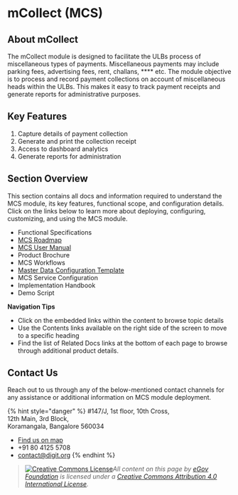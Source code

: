 # mCollect (MCS)

## About mCollect

The mCollect module is designed to facilitate the ULBs process of miscellaneous types of payments. Miscellaneous payments may include parking fees, advertising fees, rent, challans, **** etc. The module objective is to process and record payment collections on account of miscellaneous heads within the ULBs. This makes it easy to track payment receipts and generate reports for administrative purposes.

## Key Features

1. Capture details of payment collection
2. Generate and print the collection receipt
3. Access to dashboard analytics
4. Generate reports for administration

## Section Overview <a href="#section-overview" id="section-overview"></a>

This section contains all docs and information required to understand the MCS module, its key features, functional scope, and configuration details. Click on the links below to learn more about deploying, configuring, customizing, and using the MCS module.

* Functional Specifications
* [MCS Roadmap](mcollect-roadmap.md)
* [MCS User Manual](mcollect-user-manual/)
* Product Brochure
* MCS Workflows
* [Master Data Configuration Template](mcollect-master-data-templates/)
* MCS Service Configuration
* Implementation Handbook
* Demo Script

**Navigation Tips**

* Click on the embedded links within the content to browse topic details
* Use the Contents links available on the right side of the screen to move to a specific heading
* Find the list of Related Docs links at the bottom of each page to browse through additional product details.

## Contact Us <a href="#contact-us" id="contact-us"></a>

Reach out to us through any of the below-mentioned contact channels for any assistance or additional information on MCS module deployment.

{% hint style="danger" %}
\#147/J, 1st floor, 10th Cross,\
12th Main, 3rd Block,\
Koramangala, Bangalore 560034

* [Find us on map](https://goo.gl/maps/pYCFMhHWW7r)
* \+91 80 4125 5708
* contact@digit.org
{% endhint %}





> ​[​![Creative Commons License](https://i.creativecommons.org/l/by/4.0/80x15.png)​](http://creativecommons.org/licenses/by/4.0/)_All content on this page by_ [_eGov Foundation_](https://egov.org.in) _is licensed under a_ [_Creative Commons Attribution 4.0 International License_](http://creativecommons.org/licenses/by/4.0/)_._[\
> ](https://docs.digit.org/modules)

